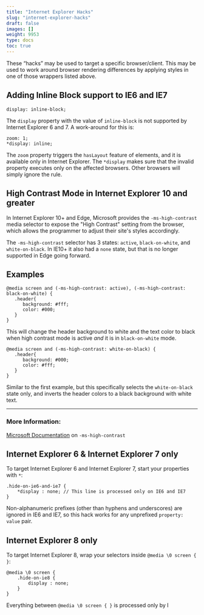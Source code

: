 ```yaml
---
title: "Internet Explorer Hacks"
slug: "internet-explorer-hacks"
draft: false
images: []
weight: 9953
type: docs
toc: true
---
```


These “hacks” may be used to target a specific browser/client. This may be used to work around browser rendering differences by applying styles in one of those wrappers listed above.

## Adding Inline Block support to IE6 and IE7
    display: inline-block;

The `display` property with the value of `inline-block` is not supported by Internet Explorer 6 and 7. A work-around for this is:

    zoom: 1;
    *display: inline;

The `zoom` property triggers the `hasLayout` feature of elements, and it is available only in Internet Explorer. The `*display` makes sure that the invalid property executes only on the affected browsers. Other browsers will simply ignore the rule.

## High Contrast Mode in Internet Explorer 10 and greater
<!-- language-all: lang-css -->

In Internet Explorer 10+ and Edge, Microsoft provides the `-ms-high-contrast` media selector to expose the "High Contrast" setting from the browser, which allows the programmer to adjust their site's styles accordingly.

The `-ms-high-contrast` selector has 3 states: `active`, `black-on-white`, and `white-on-black`. In IE10+ it also had a `none` state, but that is no longer supported in Edge going forward.

## Examples

    @media screen and (-ms-high-contrast: active), (-ms-high-contrast: black-on-white) {
       .header{
          background: #fff;
          color: #000;
       }
    }

This will change the header background to white and the text color to black when high contrast mode is active *and* it is in `black-on-white` mode. 

    @media screen and (-ms-high-contrast: white-on-black) {
       .header{
          background: #000;
          color: #fff;
       }
    }

Similar to the first example, but this specifically selects the `white-on-black` state only, and inverts the header colors to a black background with white text.

---
### More Information:

[Microsoft Documentation](https://msdn.microsoft.com/en-us/library/windows/apps/hh465764.aspx) on `-ms-high-contrast`

## Internet Explorer 6 & Internet Explorer 7 only
To target Internet Explorer 6 and Internet Explorer 7, start your properties with `*`:

    .hide-on-ie6-and-ie7 {
        *display : none; // This line is processed only on IE6 and IE7
    }

Non-alphanumeric prefixes (other than hyphens and underscores) are ignored in IE6 and IE7, so this hack works for any unprefixed `property: value` pair.

## Internet Explorer 8 only
To target Internet Explorer 8, wrap your selectors inside `@media \0 screen { }`:

    @media \0 screen {
        .hide-on-ie8 {
            display : none;
        }
    }

Everything between `@media \0 screen { }` is processed only by I

